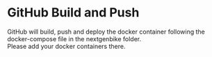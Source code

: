 # GitHub Build and Push
GitHub will build, push and deploy the docker container 
following the docker-compose file in the nextgenbike folder.  
Please add your docker containers there. 